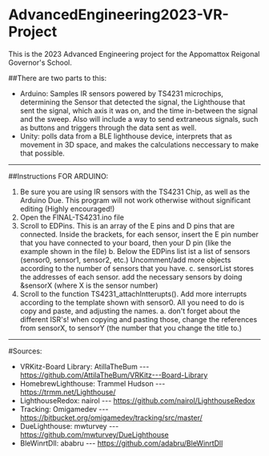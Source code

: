 # AdvancedEngineering2023-VR-Project
This is the 2023 Advanced Engineering project for the Appomattox Reigonal Governor's School. 

##There are two parts to this:
  - Arduino: Samples IR sensors powered by TS4231 microchips, determining the Sensor that detected the signal, the Lighthouse that sent the signal, which axis it was on, and the time in-between the signal and the sweep. Also will include a way to send extraneous signals, such as buttons and triggers through the data sent as well.   
  - Unity: polls data from a BLE lighthouse device, interprets that as movement in 3D space, and makes the calculations neccessary to make that possible.

***

##Instructions FOR ARDUINO:
  1. Be sure you are using IR sensors with the TS4231 Chip, as well as the Arduino Due. This program will not work otherwise without significant editing (Highly encouraged!)
  2. Open the FINAL-TS4231.ino file
  3. Scroll to EDPins. This is an array of the E pins and D pins that are connected. Inside the brackets, for each sensor, insert the E pin number that you have connected to your board, then your D pin (like the example shown in the file)
    b. Below the EDPins list ist a list of sensors (sensor0, sensor1, sensor2, etc.) Uncomment/add more objects according to the number of sensors that you have.
    c. sensorList stores the addresses of each sensor. add the necessary sensors by doing &sensorX (where X is the sensor number)
  4. Scroll to the function TS4231_attachIntterupts(). Add more interrupts according to the template shown with sensor0. All you need to do is copy and paste, and adjusting the names.
    a. don't forget about the different ISR's! when copying and pasting those, change the references from sensorX, to sensorY (the number that you change the title to.)

***

#Sources:
  - VRKitz-Board Library: AtillaTheBum    ---   https://github.com/AttilaTheBum/VRKitz---Board-Library
  - HomebrewLighthouse:   Trammel Hudson  ---   https://trmm.net/Lighthouse/
  - LighthouseRedox:      nairol          ---   https://github.com/nairol/LighthouseRedox
  - Tracking:             Omigamedev      ---   https://bitbucket.org/omigamedev/tracking/src/master/
  - DueLighthouse:        mwturvey        ---   https://github.com/mwturvey/DueLighthouse
  - BleWinrtDll:          ababru          ---   https://github.com/adabru/BleWinrtDll
